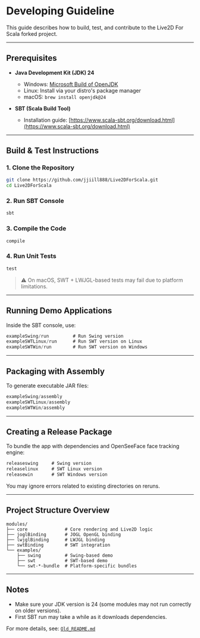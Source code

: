 #  Developing Guideline

This guide describes how to build, test, and contribute to the Live2D For Scala forked project.

---

##  Prerequisites

- **Java Development Kit (JDK) 24**
  - Windows: [Microsoft Build of OpenJDK](https://learn.microsoft.com/en-us/java/openjdk/download)
  - Linux: Install via your distro's package manager
  - macOS: `brew install openjdk@24`

- **SBT (Scala Build Tool)**
  - Installation guide: [https://www.scala-sbt.org/download.html](https://www.scala-sbt.org/download.html)

---

##  Build & Test Instructions

### 1. Clone the Repository

```bash
git clone https://github.com/jjiill888/Live2DForScala.git
cd Live2DForScala
```

### 2. Run SBT Console

```bash
sbt
```

### 3. Compile the Code

```sbt
compile
```

### 4. Run Unit Tests

```sbt
test
```

> ⚠ On macOS, SWT + LWJGL-based tests may fail due to platform limitations.

---

##  Running Demo Applications

Inside the SBT console, use:

```sbt
exampleSwing/run         # Run Swing version
exampleSWTLinux/run      # Run SWT version on Linux
exampleSWTWin/run        # Run SWT version on Windows
```

---

##  Packaging with Assembly

To generate executable JAR files:

```sbt
exampleSwing/assembly
exampleSWTLinux/assembly
exampleSWTWin/assembly
```

---

##  Creating a Release Package

To bundle the app with dependencies and OpenSeeFace face tracking engine:

```sbt
releaseswing     # Swing version
releaselinux     # SWT Linux version
releasewin       # SWT Windows version
```

You may ignore errors related to existing directories on reruns.

---

##  Project Structure Overview

```
modules/
├── core              # Core rendering and Live2D logic
├── joglBinding       # JOGL OpenGL binding
├── lwjglBinding      # LWJGL binding
├── swtBinding        # SWT integration
└── examples/
    ├── swing         # Swing-based demo
    ├── swt           # SWT-based demo
    └── swt-*-bundle  # Platform-specific bundles
```

---

##  Notes

- Make sure your JDK version is 24 (some modules may not run correctly on older versions).
- First SBT run may take a while as it downloads dependencies.

For more details, see: [`Old_README.md`](./Old_README.md)